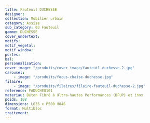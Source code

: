 ```yaml
---
title: Fauteuil DUCHESSE
designer:
collection: Mobilier urbain
category: Assise
sub_category: 03 Fauteuil
gamme: DUCHESSE
cover_undertext:
motifs:
motif_vegetal:
motif_window:
portes:
bal:
personnalisation:
cover_image: "/produits/cover_image/fauteuil-duchesse-2.jpg"
carousel:
    - image: "/produits/focus-chaise-duchesse.jpg"
filaire:
    - image: "/produits/filaires/filaire-fauteuil-duchesse-2.jpg"
reference: FADUCHE0101
materiau: Béton Fibré à Ultra-hautes Performances (BFUP) et inox
poids: 108
dimensions: L635 x P500 H846
format: Multibloc
traitement:
---
```

